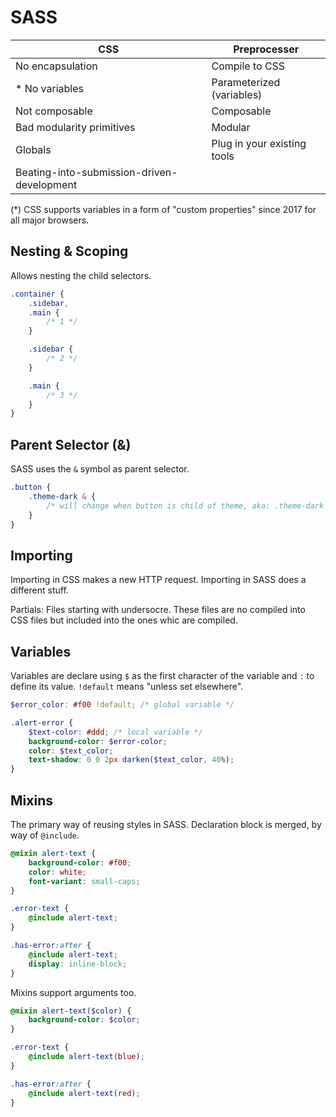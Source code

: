 # SASS

| CSS                                        | Preprocesser                |
| ------------------------------------------ | --------------------------- |
| No encapsulation                           | Compile to CSS              |
| * No variables                             | Parameterized (variables)   |
| Not composable                             | Composable                  |
| Bad modularity primitives                  | Modular                     |
| Globals                                    | Plug in your existing tools |
| Beating-into-submission-driven-development |                             |

(*) CSS supports variables in a form of "custom properties" since 2017 for all major browsers.

## Nesting & Scoping

Allows nesting the child selectors.

```scss
.container {
    .sidebar,
    .main {
        /* 1 */
    }

    .sidebar {
        /* 2 */
    }

    .main {
        /* 3 */
    }
}
```

## Parent Selector (&)

SASS uses the `&` symbol as parent selector.
```scss
.button {
    .theme-dark & {
        /* will change when button is child of theme, aka: .theme-dark .button */
    }
}
```

## Importing

Importing in CSS makes a new HTTP request. Importing in SASS does a different stuff.

Partials: Files starting with undersocre. These files are no compiled into CSS files but included into the ones whic are compiled.

## Variables

Variables are declare using `$` as the first character of the variable and `:` to define its value. `!default` means "unless set elsewhere".

```scss
$error_color: #f00 !default; /* global variable */

.alert-error {
    $text-color: #ddd; /* local variable */
    background-color: $error-color;
    color: $text_color;
    text-shadow: 0 0 2px darken($text_color, 40%);
}
```

## Mixins

The primary way of reusing styles in SASS. Declaration block is merged, by way of `@include`.

```scss
@mixin alert-text {
    background-color: #f00;
    color: white;
    font-variant: small-caps;
}

.error-text {
    @include alert-text;
}

.has-error:after {
    @include alert-text;
    display: inline-block;
}
```

Mixins support arguments too.

```scss
@mixin alert-text($color) {
    background-color: $color;
}

.error-text {
    @include alert-text(blue);
}

.has-error:after {
    @include alert-text(red);
}
```

